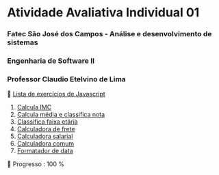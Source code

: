 # Atividade Avaliativa Individual 01
### Fatec São José dos Campos - Análise e desenvolvimento de sistemas
### Engenharia de Software II
### Professor Claudio Etelvino de Lima

📜 [Lista de exercícios de Javascript](docs/dados.pdf)

1. [Calcula IMC](/lista/src/ex1_imc/)  
1. [Calcula média e classifica nota](/lista/src/ex2_calculaMedia/)  
1. [Classifica faixa etária](/lista/src/ex2_faixaEtaria/)  
1. [Calculadora de frete](/lista/src/ex3_calculaFrete/)  
1. [Calculadora salarial](/lista/src/ex4_calculadoraSalarial/)  
1. [Calculadora comum](/lista/src/ex5_calculadora/)  
1. [Formatador de data](/lista/src/ex6_formataData/)  

:confetti_ball: Progresso : 100 %
